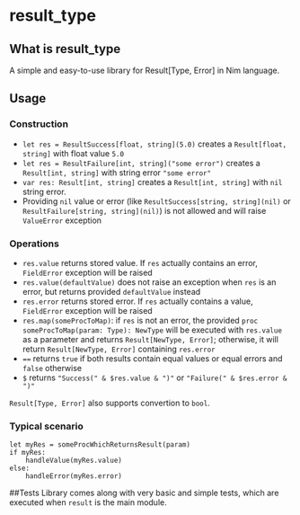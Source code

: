 # result_type

## What is result_type
A simple and easy-to-use library for Result[Type, Error] in Nim language.

## Usage
### Construction
- `let res = ResultSuccess[float, string](5.0)` creates a `Result[float, string]` with float value `5.0`
- `let res = ResultFailure[int, string]("some error")` creates a `Result[int, string]` with string error `"some error"`
- `var res: Result[int, string]` creates a `Result[int, string]` with `nil` string error.
- Providing `nil` value or error (like `ResultSuccess[string, string](nil)` or `ResultFailure[string, string](nil)`) is not allowed and will raise `ValueError` exception

### Operations
- `res.value` returns stored value. If `res` actually contains an error, `FieldError` exception will be raised
- `res.value(defaultValue)` does not raise an exception when `res` is an error, but returns provided `defaultValue` instead
- `res.error` returns stored error. If `res` actually contains a value, `FieldError` exception will be raised
- `res.map(someProcToMap)`: if `res` is not an error, the provided `proc someProcToMap(param: Type): NewType` will be executed with `res.value` as a parameter and returns `Result[NewType, Error]`; otherwise, it will return `Result[NewType, Error]` containing `res.error`
- `==` returns `true` if both results contain equal values or equal errors and `false` otherwise
- `$` returns `"Success(" & $res.value & ")"` or `"Failure(" & $res.error & ")"`

`Result[Type, Error]` also supports convertion to `bool`.

### Typical scenario
```
let myRes = someProcWhichReturnsResult(param)
if myRes:
    handleValue(myRes.value)
else:
    handleError(myRes.error)
```

##Tests
Library comes along with very basic and simple tests, which are executed when `result` is the main module.
